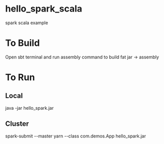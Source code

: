 # hello_spark_scala
spark scala example

# To Build 
Open sbt terminal and run assembly command to build fat jar 
 -> assembly 
 
# To Run

## Local 
java -jar hello_spark.jar  

## Cluster 
spark-submit --master yarn --class com.demos.App hello_spark.jar 
